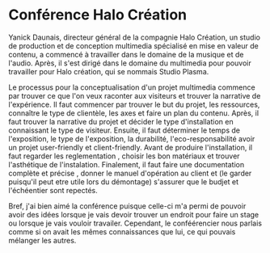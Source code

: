 # Conférence Halo Création


Yanick Daunais,  directeur général de la compagnie Halo Création, un studio de production et de conception multimedia spécialisé en mise en valeur de contenu, a commencé à travailler dans le domaine de la musique et de l'audio. Après, il s'est dirigé dans le domaine du multimedia pour pouvoir travailler pour Halo création, qui se nommais Studio Plasma. 

Le processus pour la conceptualisation d'un projet multimedia commence par trouver ce que l'on veux raconter aux visiteurs et trouver la narrative de l'expérience. Il faut commencer par trouver le but du projet, les ressources, connaître le type de clientèle, les axes et faire un plan du contenu. Après, il faut trouver la narrative du projet et décider le type d'installation en connaissant le type de visiteur. Ensuite, il faut déterminer le temps de l'exposition, le type de l'exposition, la durabilité, l'eco-responsabilité avoir un projet user-friendly et client-friendly. Avant de produire l'installation, il faut regarder les reglementation , choisir les bon matériaux et trouver l'asthétique de l'instalation. Finalement, il faut faire une documentation complète et précise , donner le manuel d'opération au client et (le garder puisqu'il peut etre utile lors du démontage) s'assurer que le budjet et l'échéentier sont repectés.

Bref, j'ai bien aimé la conférence puisque celle-ci m'a permi de pouvoir avoir des idées lorsque je vais devoir trouver un endroit pour faire un stage ou lorsque je vais vouloir travailer. Cependant, le conféérencier nous parlais comme si on avait les mêmes connaissances que lui, ce qui pouvais mélanger les autres.


